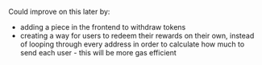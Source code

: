 Could improve on this later by:
- adding a piece in the frontend to withdraw tokens 
- creating a way for users to redeem their rewards on their own, instead of looping through every address in order to calculate how much to send each user - this will be more gas efficient 

